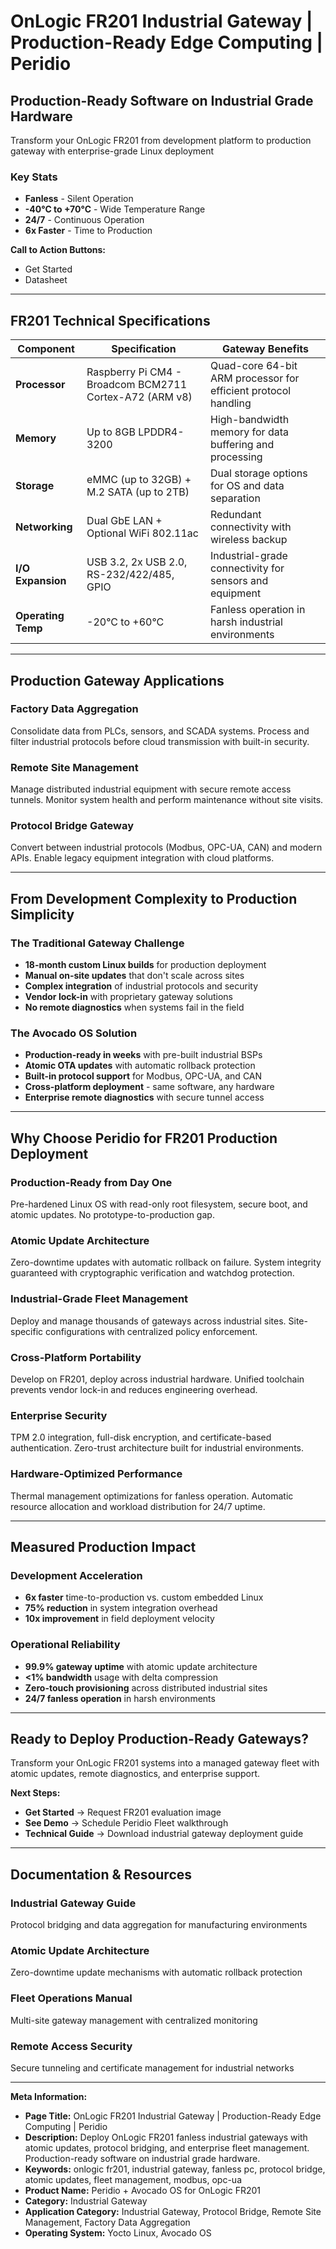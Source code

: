 # OnLogic FR201 Industrial Gateway | Production-Ready Edge Computing | Peridio

## Production-Ready Software on Industrial Grade Hardware

Transform your OnLogic FR201 from development platform to production gateway with enterprise-grade Linux deployment

### Key Stats
- **Fanless** - Silent Operation
- **-40°C to +70°C** - Wide Temperature Range  
- **24/7** - Continuous Operation
- **6x Faster** - Time to Production

**Call to Action Buttons:**
- Get Started
- Datasheet

---

## FR201 Technical Specifications

| Component | Specification | Gateway Benefits |
|-----------|---------------|------------------|
| **Processor** | Raspberry Pi CM4 - Broadcom BCM2711 Cortex-A72 (ARM v8) | Quad-core 64-bit ARM processor for efficient protocol handling |
| **Memory** | Up to 8GB LPDDR4-3200 | High-bandwidth memory for data buffering and processing |
| **Storage** | eMMC (up to 32GB) + M.2 SATA (up to 2TB) | Dual storage options for OS and data separation |
| **Networking** | Dual GbE LAN + Optional WiFi 802.11ac | Redundant connectivity with wireless backup |
| **I/O Expansion** | USB 3.2, 2x USB 2.0, RS-232/422/485, GPIO | Industrial-grade connectivity for sensors and equipment |
| **Operating Temp** | -20°C to +60°C | Fanless operation in harsh industrial environments |

---

## Production Gateway Applications

### Factory Data Aggregation
Consolidate data from PLCs, sensors, and SCADA systems. Process and filter industrial protocols before cloud transmission with built-in security.

### Remote Site Management  
Manage distributed industrial equipment with secure remote access tunnels. Monitor system health and perform maintenance without site visits.

### Protocol Bridge Gateway
Convert between industrial protocols (Modbus, OPC-UA, CAN) and modern APIs. Enable legacy equipment integration with cloud platforms.

---

## From Development Complexity to Production Simplicity

### The Traditional Gateway Challenge
- **18-month custom Linux builds** for production deployment
- **Manual on-site updates** that don't scale across sites
- **Complex integration** of industrial protocols and security
- **Vendor lock-in** with proprietary gateway solutions
- **No remote diagnostics** when systems fail in the field

### The Avocado OS Solution  
- **Production-ready in weeks** with pre-built industrial BSPs
- **Atomic OTA updates** with automatic rollback protection
- **Built-in protocol support** for Modbus, OPC-UA, and CAN
- **Cross-platform deployment** - same software, any hardware
- **Enterprise remote diagnostics** with secure tunnel access

---

## Why Choose Peridio for FR201 Production Deployment

### Production-Ready from Day One
Pre-hardened Linux OS with read-only root filesystem, secure boot, and atomic updates. No prototype-to-production gap.

### Atomic Update Architecture  
Zero-downtime updates with automatic rollback on failure. System integrity guaranteed with cryptographic verification and watchdog protection.

### Industrial-Grade Fleet Management
Deploy and manage thousands of gateways across industrial sites. Site-specific configurations with centralized policy enforcement.

### Cross-Platform Portability
Develop on FR201, deploy across industrial hardware. Unified toolchain prevents vendor lock-in and reduces engineering overhead.

### Enterprise Security
TPM 2.0 integration, full-disk encryption, and certificate-based authentication. Zero-trust architecture built for industrial environments.

### Hardware-Optimized Performance
Thermal management optimizations for fanless operation. Automatic resource allocation and workload distribution for 24/7 uptime.

---

## Measured Production Impact

### Development Acceleration
- **6x faster** time-to-production vs. custom embedded Linux
- **75% reduction** in system integration overhead  
- **10x improvement** in field deployment velocity

### Operational Reliability
- **99.9% gateway uptime** with atomic update architecture
- **&lt;1% bandwidth** usage with delta compression
- **Zero-touch provisioning** across distributed industrial sites
- **24/7 fanless operation** in harsh environments

---

## Ready to Deploy Production-Ready Gateways?

Transform your OnLogic FR201 systems into a managed gateway fleet with atomic updates, remote diagnostics, and enterprise support.

**Next Steps:**
- **Get Started** → Request FR201 evaluation image
- **See Demo** → Schedule Peridio Fleet walkthrough  
- **Technical Guide** → Download industrial gateway deployment guide

---

## Documentation & Resources

### Industrial Gateway Guide
Protocol bridging and data aggregation for manufacturing environments

### Atomic Update Architecture
Zero-downtime update mechanisms with automatic rollback protection

### Fleet Operations Manual
Multi-site gateway management with centralized monitoring

### Remote Access Security
Secure tunneling and certificate management for industrial networks

---

**Meta Information:**
- **Page Title:** OnLogic FR201 Industrial Gateway | Production-Ready Edge Computing | Peridio
- **Description:** Deploy OnLogic FR201 fanless industrial gateways with atomic updates, protocol bridging, and enterprise fleet management. Production-ready software on industrial grade hardware.
- **Keywords:** onlogic fr201, industrial gateway, fanless pc, protocol bridge, atomic updates, fleet management, modbus, opc-ua
- **Product Name:** Peridio + Avocado OS for OnLogic FR201
- **Category:** Industrial Gateway
- **Application Category:** Industrial Gateway, Protocol Bridge, Remote Site Management, Factory Data Aggregation
- **Operating System:** Yocto Linux, Avocado OS